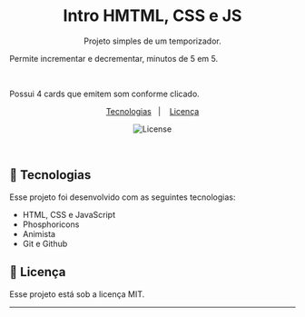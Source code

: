 <h1 align="center"> Intro HMTML, CSS e JS </h1>

<p align="center">
Projeto simples de um temporizador.
</p>
<p>
Permite incrementar e decrementar, minutos de 5 em 5.
</p>
<br>
<p>
Possui 4 cards que emitem som conforme clicado.
</p>

<p align="center">
  <a href="#-tecnologias">Tecnologias</a>&nbsp;&nbsp;&nbsp;|&nbsp;&nbsp;&nbsp;
  <a href="#memo-licença">Licença</a>
</p>

<p align="center">
  <img alt="License" src="https://img.shields.io/static/v1?label=license&message=MIT&color=49AA26&labelColor=000000">
</p>

<br>

## 🚀 Tecnologias

Esse projeto foi desenvolvido com as seguintes tecnologias:

- HTML, CSS e JavaScript
- Phosphoricons
- Animista
- Git e Github


## :memo: Licença

Esse projeto está sob a licença MIT.

---
